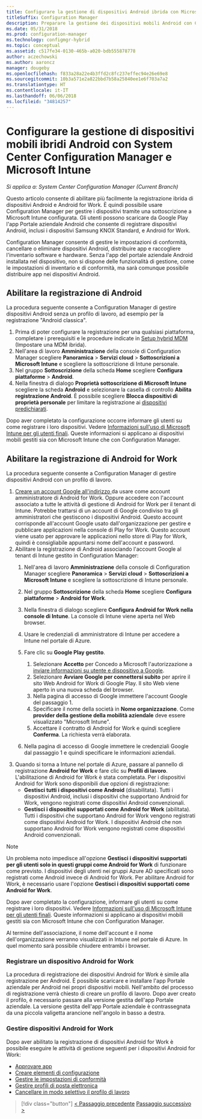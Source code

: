 ```yaml
---
title: Configurare la gestione di dispositivi Android ibrida con Microsoft Intune
titleSuffix: Configuration Manager
description: Preparare la gestione dei dispositivi mobili Android con Configuration Manager e Intune.
ms.date: 05/31/2018
ms.prod: configuration-manager
ms.technology: configmgr-hybrid
ms.topic: conceptual
ms.assetid: c517fe34-0130-465b-a020-bdb555878778
author: aczechowski
ms.author: aaroncz
manager: dougeby
ms.openlocfilehash: f833a28a22e4b3ffd2c8fc237effec94e26e69e8
ms.sourcegitcommit: 10b3a571e2a822bbd7b58a25840ee1e6f703a7a2
ms.translationtype: HT
ms.contentlocale: it-IT
ms.lasthandoff: 06/06/2018
ms.locfileid: "34814257"
---
```

# <a name="set-up-android-hybrid-device-management-with-system-center-configuration-manager-and-microsoft-intune"></a>Configurare la gestione di dispositivi mobili ibridi Android con System Center Configuration Manager e Microsoft Intune

*Si applica a: System Center Configuration Manager (Current Branch)*

Questo articolo consente di abilitare più facilmente la registrazione ibrida di dispositivi Android e Android for Work. È quindi possibile usare Configuration Manager per gestire i dispositivi tramite una sottoscrizione a Microsoft Intune configurata. Gli utenti possono scaricare da Google Play l'app Portale aziendale Android che consente di registrare dispositivi Android, inclusi i dispositivi Samsung KNOX Standard, e Android for Work.

Configuration Manager consente di gestire le impostazioni di conformità, cancellare o eliminare dispositivi Android, distribuire app e raccogliere l'inventario software e hardware. Senza l'app del portale aziendale Android installata nel dispositivo, non si dispone delle funzionalità di gestione, come le impostazioni di inventario e di conformità, ma sarà comunque possibile distribuire app nei dispositivi Android.  



## <a name="enable-android-enrollment"></a>Abilitare la registrazione di Android  
La procedura seguente consente a Configuration Manager di gestire dispositivi Android senza un profilo di lavoro, ad esempio per la registrazione "Android classica".

1. Prima di poter configurare la registrazione per una qualsiasi piattaforma, completare i prerequisiti e le procedure indicate in [Setup hybrid MDM](setup-hybrid-mdm.md) (Impostare una MDM ibrida).  
2. Nell'area di lavoro **Amministrazione** della console di Configuration Manager scegliere **Panoramica** > **Servizi cloud** > **Sottoscrizioni a Microsoft Intune** e scegliere la sottoscrizione di Intune personale.  
3. Nel gruppo **Sottoscrizione** della scheda **Home** scegliere **Configura piattaforme** > **Android**.  
4. Nella finestra di dialogo **Proprietà sottoscrizione di Microsoft Intune** scegliere la scheda **Android** e selezionare la casella di controllo **Abilita registrazione Android**. È possibile scegliere **Blocca dispositivi di proprietà personale** per limitare la registrazione ai [dispositivi predichiarati](predeclare-devices-with-hardware-id.md).

 Dopo aver completato la configurazione occorre informare gli utenti su come registrare i loro dispositivi. Vedere [Informazioni sull'uso di Microsoft Intune per gli utenti finali](/intune/end-user-educate). Queste informazioni si applicano ai dispositivi mobili gestiti sia con Microsoft Intune che con Configuration Manager.



## <a name="enable-android-for-work-enrollment"></a>Abilitare la registrazione di Android for Work
La procedura seguente consente a Configuration Manager di gestire dispositivi Android con un profilo di lavoro.

1. [Creare un account Google all'indirizzo ](https://accounts.google.com/SignUp) da usare come account amministratore di Android for Work. Oppure accedere con l'account associato a tutte le attività di gestione di Android for Work per il tenant di Intune. Potrebbe trattarsi di un account di Google condiviso tra gli amministratori che gestiscono i dispositivi Android. Questo account corrisponde all'account Google usato dall'organizzazione per gestire e pubblicare applicazioni nella console di Play for Work. Questo account viene usato per approvare le applicazioni nello store di Play for Work, quindi è consigliabile appuntarsi nome dell'account e password.
2. Abilitare la registrazione di Android associando l'account Google al tenant di Intune gestito in Configuration Manager:
   1. Nell'area di lavoro **Amministrazione** della console di Configuration Manager scegliere **Panoramica** > **Servizi cloud** > **Sottoscrizioni a Microsoft Intune** e scegliere la sottoscrizione di Intune personale.
   2. Nel gruppo **Sottoscrizione** della scheda **Home** scegliere **Configura piattaforme** > **Android for Work**.
   3. Nella finestra di dialogo scegliere **Configura Android for Work nella console di Intune**. La console di Intune viene aperta nel Web browser.
   4. Usare le credenziali di amministratore di Intune per accedere a Intune nel portale di Azure.
   5. Fare clic su **Google Play gestito**. 
       1. Selezionare **Accetto** per Concedo a Microsoft l'autorizzazione a [inviare informazioni su utente e dispositivo a Google](/intune/data-intune-sends-to-google).
       2. Selezionare **Avviare Google per connettersi subito** per aprire il sito Web Android for Work di Google Play. Il sito Web viene aperto in una nuova scheda del browser.
       3. Nella pagina di accesso di Google immettere l'account Google del passaggio 1.
       4. Specificare il nome della società in **Nome organizzazione**. Come **provider della gestione della mobilità aziendale** deve essere visualizzato "Microsoft Intune". 
       5. Accettare il contratto di Android for Work e quindi scegliere **Conferma**. La richiesta verrà elaborata.

   6. Nella pagina di accesso di Google immettere le credenziali Google dal passaggio 1 e quindi specificare le informazioni aziendali.
3. Quando si torna a Intune nel portale di Azure, passare al pannello di registrazione **Android for Work** e fare clic su **Profili di lavoro**. L'abilitazione di Android for Work è stata completata. Per i dispositivi Android for Work sono disponibili due opzioni di registrazione:
   - **Gestisci tutti i dispositivi come Android** (disabilitata). Tutti i dispositivi Android, inclusi i dispositivi che supportano Android for Work, vengono registrati come dispositivi Android convenzionali.
   - **Gestisci i dispositivi supportati come Android for Work** (abilitata). Tutti i dispositivi che supportano Android for Work vengono registrati come dispositivi Android for Work. I dispositivi Android che non supportano Android for Work vengono registrati come dispositivi Android convenzionali.

> [!NOTE]
> Un problema noto impedisce all'opzione **Gestisci i dispositivi supportati per gli utenti solo in questi gruppi come Android for Work** di funzionare come previsto. I dispositivi degli utenti nei gruppi Azure AD specificati sono registrati come Android invece di Android for Work. Per abilitare Android for Work, è necessario usare l'opzione **Gestisci i dispositivi supportati come Android for Work**.


Dopo aver completato la configurazione, informare gli utenti su come registrare i loro dispositivi. Vedere [Informazioni sull'uso di Microsoft Intune per gli utenti finali](/intune/end-user-educate). Queste informazioni si applicano ai dispositivi mobili gestiti sia con Microsoft Intune che con Configuration Manager.

Al termine dell'associazione, il nome dell'account e il nome dell'organizzazione verranno visualizzati in Intune nel portale di Azure. In quel momento sarà possibile chiudere entrambi i browser.

### <a name="enroll-an-android-for-work-device"></a>Registrare un dispositivo Android for Work
La procedura di registrazione dei dispositivi Android for Work è simile alla registrazione per Android. È possibile scaricare e installare l'app Portale aziendale per Android nei propri dispositivi mobili. Nell'ambito del processo di registrazione verrà chiesto di creare un profilo di lavoro. Dopo aver creato il profilo, è necessario passare alla versione gestita dell'app Portale aziendale. La versione gestita dell'app Portale aziendale è contrassegnata da una piccola valigetta arancione nell'angolo in basso a destra.

### <a name="manage-android-for-work-devices"></a>Gestire dispositivi Android for Work
Dopo aver abilitato la registrazione di dispositivi Android for Work è possibile eseguire le attività di gestione seguenti per i dispositivi Android for Work:
- [Approvare app](/sccm/mdm/deploy-use/creating-android-applications#approve-and-deploy-android-for-work-apps)
- [Creare elementi di configurazione](/sccm/mdm/deploy-use/create-configuration-items-for-android-for-work-devices-managed-without-the-client)
- [Gestire le impostazioni di conformità](/sccm/mdm/deploy-use/create-configuration-items-for-android-for-work-devices-managed-without-the-client)
- [Gestire profili di posta elettronica](/sccm/mdm/deploy-use/create-exchange-activesync-profiles)
- [Cancellare in modo selettivo il profilo di lavoro](/sccm/mdm/deploy-use/wipe-lock-reset-devices#selective-wipe)

> [!div class="button"]
[< Passaggio precedente](create-service-connection-point.md)  [Passaggio successivo >](set-up-additional-management.md)
